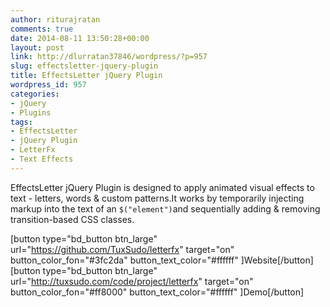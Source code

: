 ```yaml
---
author: riturajratan
comments: true
date: 2014-08-11 13:50:28+00:00
layout: post
link: http://dlurratan37846/wordpress/?p=957
slug: effectsletter-jquery-plugin
title: EffectsLetter jQuery Plugin
wordpress_id: 957
categories:
- jQuery
- Plugins
tags:
- EffectsLetter
- jQuery Plugin
- LetterFx
- Text Effects
---
```


EffectsLetter jQuery Plugin is designed to apply animated visual effects to text - letters, words & custom patterns.It works by temporarily injecting markup into the text of an `$("element")`and sequentially adding & removing transition-based CSS classes.


[button type="bd_button btn_large" url="https://github.com/TuxSudo/letterfx" target="on" button_color_fon="#3fc2da" button_text_color="#ffffff" ]Website[/button] [button type="bd_button btn_large" url="http://tuxsudo.com/code/project/letterfx" target="on" button_color_fon="#ff8000" button_text_color="#ffffff" ]Demo[/button]
